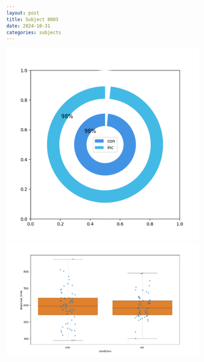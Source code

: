 ```yaml
---
layout: post
title: Subject 8003
date: 2024-10-31
categories: subjects
---
```


![](data/8003/run-6/8003_accuracy_by_condition.png)
![](data/8003/run-6/8003_rt.png)

